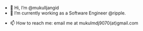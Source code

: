 - 👋 Hi, I’m @mukulljangid
- 🌱 I’m currently working as a Software Engineer @ripple.
<!--- 💞️ I’m looking to collaborate on ...-->
- 📫 How to reach me: email me at mukulmdj9070(at)gmail.com

<!---
mukulljangid/mukulljangid is a ✨ special ✨ repository because its `README.md` (this file) appears on your GitHub profile.
You can click the Preview link to take a look at your changes.
--->
